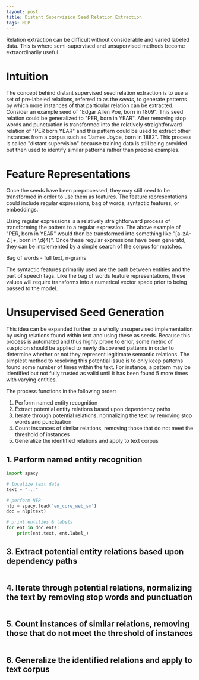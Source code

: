 ```yaml
---
layout: post
title: Distant Supervision Seed Relation Extraction
tags: NLP 
---
```


Relation extraction can be difficult without considerable and varied labeled data. This is where semi-supervised and unsupervised methods become extraordinarily useful.

# Intuition

The concept behind distant supervised seed relation extraction is to use a set of pre-labeled relations, referred to as the _seeds_, to generate patterns by which more instances of that particular relation can be extracted. Consider an example seed of "Edgar Allen Poe, born in 1809". This seed relation could be generalized to "PER, born in YEAR". After removing stop words and punctuation is transformed into the relatively straightforward relation of "PER born YEAR" and this pattern could be used to extract other instances from a corpus such as "James Joyce, born in 1882". This process is called "distant supervision" because training data is still being provided but then used to identify similar patterns rather than precise examples.

# Feature Representations

Once the seeds have been preprocessed, they may still need to be transformed in order to use them as features. The feature representations could include regular expressions, bag of words, syntactic features, or embeddings.

Using regular expressions is a relatively straightforward process of transforming the patters to a regular expression. The above example of "PER, born in YEAR" would then be transformed into something like "[a-zA-Z ]+, born in \d{4}". Once these regular expressions have been generatd, they can be implemented by a simple search of the corpus for matches.

Bag of words - full text, n-grams

The syntactic features primarily used are the path between entities and the part of speech tags. Like the bag of words feature representations, these values will require transforms into a numerical vector space prior to being passed to the model.

# Unsupervised Seed Generation

This idea can be expanded further to a wholly unsupervised implementation by using relations found within text and using these as seeds. Because this process is automated and thus highly prone to error, some metric of suspicion should be applied to newly discovered patterns in order to determine whether or not they represent legitimate semantic relations. The simplest method to resolving this potential issue is to only keep patterns found some number of times within the text. For instance, a pattern may be identified but not fully trusted as valid until it has been found 5 more times with varying entities.

The process functions in the following order:

1. Perform named entity recognition
2. Extract potential entity relations based upon dependency paths
3. Iterate through potential relations, normalizing the text by removing stop words and punctuation
4. Count instances of similar relations, removing those that do not meet the threshold of instances
5. Generalize the identified relations and apply to text corpus

## 1. Perform named entity recognition

```python
import spacy

# localize text data
text = "..."

# perform NER
nlp = spacy.load('en_core_web_sm')
doc = nlp(text)

# print entities & labels
for ent in doc.ents:
    print(ent.text, ent.label_)
```

## 3. Extract potential entity relations based upon dependency paths

```python

```

## 4. Iterate through potential relations, normalizing the text by removing stop words and punctuation

```python

```

## 5. Count instances of similar relations, removing those that do not meet the threshold of instances

```python

```

## 6. Generalize the identified relations and apply to text corpus

```python

```